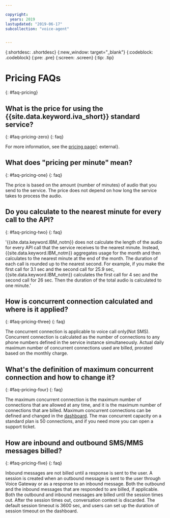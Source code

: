 ```yaml
---

copyright:
  years: 2019
lastupdated: "2019-06-17"
subcollection: "voice-agent"


---
```


{:shortdesc: .shortdesc}
{:new_window: target="_blank"}
{:codeblock: .codeblock}
{:pre: .pre}
{:screen: .screen}
{:tip: .tip}

# Pricing FAQs
{: #faq-pricing}

## What is the price for using the {{site.data.keyword.iva_short}} standard service?
{: #faq-pricing-zero}
{: faq}

 For more information, see the [pricing page](https://cloud.ibm.com/catalog/services/voice-agent-with-watson){: external}.

## What does "pricing per minute" mean?
{: #faq-pricing-one}
{: faq}

The price is based on the amount (number of minutes) of audio that you send to the service. The price does not depend on how long the service takes to process the audio.


## Do you calculate to the nearest minute for every call to the API?
{: #faq-pricing-two}
{: faq}

'{{site.data.keyword.IBM_notm}} does not calculate the length of the audio for every API call that the service receives to the nearest minute. Instead, {{site.data.keyword.IBM_notm}} aggregates usage for the month and then calculates to the nearest minute at the end of the month. The duration of each call is rounded up to the nearest second. For example, if you make the first call for 3.1 sec and the second call for 25.9 sec, {{site.data.keyword.IBM_notm}} calculates the first call for 4 sec and the second call for 26 sec. Then the duration of the total audio is calculated to one minute.'


## How is concurrent connection calculated and where is it applied?
{: #faq-pricing-three}
{: faq}

The concurrent connection is applicable to voice call only(Not SMS). Concurrent connection is calculated as the number of connections to any phone numbers defined in the service instance simultaneously. Actual daily maximum number of concurrent connections used are billed, prorated based on the monthly charge.

## What's the definition of maximum concurrent connection and how to change it?

{: #faq-pricing-four}
{: faq}

The maximum concurrent connection is the maximum number of connections that are allowed at any time, and it is the maximum number of connections that are billed. Maximum concurrent connections can be defined and changed in the [dashboard](https://cloud.ibm.com/docs/services/voice-agent?topic=voice-agent-edit_concurrency). The max concurrent capacity on a standard plan is 50 connections, and if you need more you can open a support ticket.

## How are inbound and outbound SMS/MMS messages billed?

{: #faq-pricing-five}
{: faq}

Inbound messages are not billed until a response is sent to the user. A session is created when an outbound message is sent to the user through Voice Gateway or as a response to an inbound message. Both the outbound and the inbound messages that are responded to are billed, if applicable.
Both the outbound and inbound messages are billed until the session times out. After the session times out, conversation context is discarded. The default session timeout is 3600 sec, and users can set up the duration of session timeout on the dashboard.
